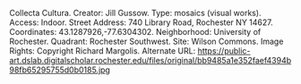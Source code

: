 Collecta Cultura. Creator: Jill Gussow. Type: mosaics (visual works). Access: Indoor. Street Address: 740 Library Road, Rochester NY 14627. Coordinates: 43.1287926,-77.6304302. Neighborhood: University of Rochester. Quadrant: Rochester Southwest. Site: Wilson Commons. Image Rights: Copyright Richard Margolis. Alternate URL: https://public-art.dslab.digitalscholar.rochester.edu/files/original/bb9485a1e352faef4394b98fb65295755d0b0185.jpg

